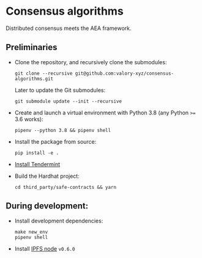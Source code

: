 # Consensus algorithms

Distributed consensus meets the AEA framework.

## Preliminaries

- Clone the repository, and recursively clone the submodules:

      git clone --recursive git@github.com:valory-xyz/consensus-algorithms.git

  Later to update the Git submodules:

      git submodule update --init --recursive

- Create and launch a virtual environment with Python 3.8 (any Python `>=` 3.6 works):

      pipenv --python 3.8 && pipenv shell

- Install the package from source:

      pip install -e .

- [Install Tendermint](https://docs.tendermint.com/master/introduction/install.html)
- Build the Hardhat project:

      cd third_party/safe-contracts && yarn

## During development:

- Install development dependencies:

      make new_env
      pipenv shell

- Install [IPFS node](https://docs.ipfs.io/install/command-line/#official-distributions) `v0.6.0`

